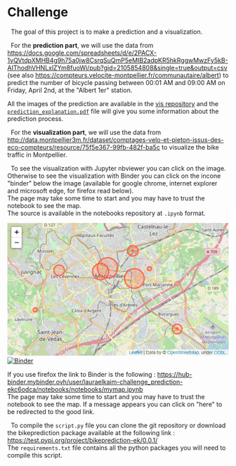 # Challenge

&nbsp;
The goal of this project is to make a prediction and a visualization.

&nbsp;
For the **prediction part**, we will use the data from https://docs.google.com/spreadsheets/d/e/2PACX-1vQVtdpXMHB4g9h75a0jw8CsrqSuQmP5eMIB2adpKR5hkRggwMwzFy5kB-AIThodhVHNLxlZYm8fuoWj/pub?gid=2105854808&single=true&output=csv (see also https://compteurs.velocite-montpellier.fr/communautaire/albert) to predict the number of bicycle passing between 00:01 AM and 09:00 AM on Friday, April 2nd, at the "Albert 1er" station.  

All the images of the prediction are available in the [vis repository](https://github.com/LauraElKaim/Challenge_prediction/tree/main/bikeprediction/vis) and the [`prediction_explanation.pdf`](https://github.com/LauraElKaim/Challenge_prediction/blob/main/Prediction_explanation.pdfq) file will give you some information about the prediction process.  

&nbsp;
For the **visualization part**, we will use the data from http://data.montpellier3m.fr/dataset/comptages-velo-et-pieton-issus-des-eco-compteurs/resource/75f5e367-99fb-482f-ba5c to visualize the bike traffic in Montpellier.

&nbsp;
To see the visualization with Jupyter nbviewer you can click on the image.  
Otherwise to see the visualization with Binder you can click on the incone "binder" below the image (available for google chrome, internet explorer and microsoft edge, for firefox read below).  
The page may take some time to start and you may have to trust the notebook to see the map.   
The source is available in the notebooks repository at `.ipynb` format.

[![](bikeprediction/vis/mymap.png)](https://nbviewer.jupyter.org/github/LauraElKaim/Challenge_prediction/blob/main/notebooks/mymap.ipynb)  
[![Binder](https://mybinder.org/badge_logo.svg)](https://mybinder.org/v2/gh/LauraElKaim/Challenge_prediction/e67d5f234f880789fef22585a1d4706bbead7938?filepath=notebooks%2Fmymap.ipynb)

If you use firefox the link to Binder is the following : https://hub-binder.mybinder.ovh/user/lauraelkaim-challenge_prediction-ekc6odca/notebooks/notebooks/mymap.ipynb  
The page may take some time to start and you may have to trust the notebook to see the map. If a message appears you can click on "here" to be redirected to the good link.

&nbsp;
To compile the `script.py` file you can clone the git repository or download the bikeprediction package available at the following link : https://test.pypi.org/project/bikeprediction-ek/0.0.1/  
The `requirements.txt` file contains all the python packages you will need to compile this script.